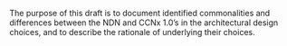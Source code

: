 
The purpose of this draft is to document identified commonalities and differences between the NDN and CCNx 1.0’s in the architectural design choices, and to describe the rationale of underlying their choices.
<!-- the discussions of the ICN Harmonization Study Group regarding the architectural or design choices made in the NDN and CCNx 1.0 realizations of Information-Centric Networking vision -->

